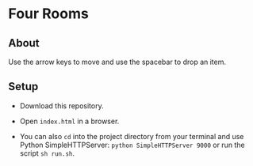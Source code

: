 Four Rooms
==========

About
-----
Use the arrow keys to move and use the spacebar to drop an item.

Setup
-----

* Download this repository.

* Open `index.html` in a browser.

* You can also `cd` into the project directory from your terminal and use Python SimpleHTTPServer: `python SimpleHTTPServer 9000` or run the script `sh run.sh`.

